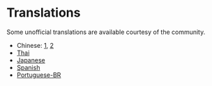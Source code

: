 # Translations

Some unofficial translations are available courtesy of the community.

- Chinese: [1](https://eddiewen.gitbooks.io/rscss/content/), [2](https://github.com/suhaotian/rscss-zh-cn)
- [Thai](http://rscss.in.th/)
- [Japanese](http://qiita.com/kk6/items/760efba180ec526903db)
- [Spanish](https://github.com/jameskolce/rscss-es)
- [Portuguese-BR](https://github.com/VitorTakara/rscss-ptbr)
